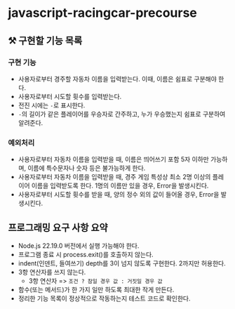 # javascript-racingcar-precourse

## ⚒️ 구현할 기능 목록

### 구현 기능

- 사용자로부터 경주할 자동차 이름을 입력받는다. 이때, 이름은 쉼표로 구분해야 한다.
- 사용자로부터 시도할 휫수를 입력받는다.
- 전진 시에는 `-`로 표시한다.
- `-`의 길이가 같은 플레이어를 우승자로 간주하고, 누가 우승했는지 쉼표로 구분하여 알려준다.

### 예외처리

- 사용자로부터 자동차 이름을 입력받을 때, 이름은 띄어쓰기 포함 5자 이하만 가능하며, 이름에 특수문자나 숫자 등은 불가능하게 한다.
- 사용자로부터 자동차 이름을 입력받을 때, 경주 게임 특성상 최소 2명 이상의 플레이어 이름을 입력받도록 한다. 1명의 이름만 있을 경우, Error을 발생시킨다.
- 사용자로부터 시도할 휫수를 받을 때, 양의 정수 외의 값이 들어올 경우, Error을 발생시킨다.

## 프로그래밍 요구 사항 요약

- Node.js 22.19.0 버전에서 실행 가능해야 한다.
- 프로그램 종료 시 process.exit()를 호출하지 않는다.
- indent(인덴트, 들여쓰기) depth를 3이 넘지 않도록 구현한다. 2까지만 허용한다.
- 3항 연산자를 쓰지 않는다.
  - 3항 연산자 => `조건 ? 참일 경우 값 : 거짓일 경우 값`
- 함수(또는 메서드)가 한 가지 일만 하도록 최대한 작게 만든다.
- 정리한 기능 목록이 정상적으로 작동하는지 테스트 코드로 확인한다.

